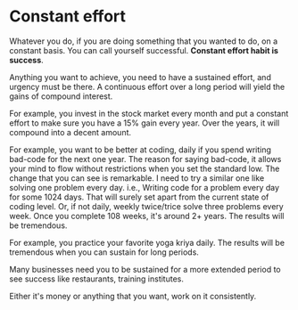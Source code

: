 # Constant effort 

Whatever you do, if you are doing something that you wanted to do, on a constant basis. You can call yourself successful. **Constant effort habit is success**.

Anything you want to achieve, you need to have a sustained effort, and urgency must be there. A continuous effort over a long period will yield the gains of compound interest. 

For example, you invest in the stock market every month and put a constant effort to make sure you have a 15% gain every year. Over the years, it will compound into a decent amount.

For example, you want to be better at coding, daily if you spend writing bad-code for the next one year. The reason for saying bad-code, it allows your mind to flow without restrictions when you set the standard low. The change that you can see is remarkable. I need to try a similar one like solving one problem every day. i.e., Writing code for a problem every day for some 1024 days. That will surely set apart from the current state of coding level. Or, if not daily, weekly twice/trice solve three problems every week. Once you complete 108 weeks, it's around 2+ years. The results will be tremendous.

For example, you practice your favorite yoga kriya daily. The results will be tremendous when you can sustain for long periods.

Many businesses need you to be sustained for a more extended period to see success like restaurants, training institutes.

Either it's money or anything that you want, work on it consistently.
